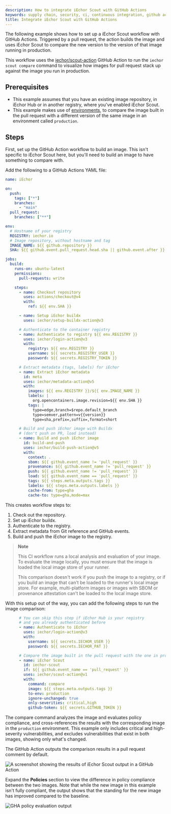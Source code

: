 ```yaml
---
description: How to integrate iEchor Scout with GitHub Actions
keywords: supply chain, security, ci, continuous integration, github actions
title: Integrate iEchor Scout with GitHub Actions
---
```


The following example shows how to set up a iEchor Scout workflow with GitHub
Actions. Triggered by a pull request, the action builds the image and uses
iEchor Scout to compare the new version to the version of that image running in
production.

This workflow uses the
[iechor/scout-action](https://github.com/iechor/scout-action) GitHub Action to
run the `iechor scout compare` command to visualize how images for pull request
stack up against the image you run in production.

## Prerequisites

- This example assumes that you have an existing image repository, in iEchor Hub
  or in another registry, where you've enabled iEchor Scout.
- This example makes use of [environments](../environment/_index.md), to compare
  the image built in the pull request with a different version of the same image
  in an environment called `production`.

## Steps

First, set up the GitHub Action workflow to build an image. This isn't specific
to iEchor Scout here, but you'll need to build an image to have
something to compare with.

Add the following to a GitHub Actions YAML file:

```yaml
name: iEchor

on:
  push:
    tags: ["*"]
    branches:
      - "main"
  pull_request:
    branches: ["**"]

env:
  # Hostname of your registry
  REGISTRY: iechor.io
  # Image repository, without hostname and tag
  IMAGE_NAME: ${{ github.repository }}
  SHA: ${{ github.event.pull_request.head.sha || github.event.after }}

jobs:
  build:
    runs-on: ubuntu-latest
    permissions:
      pull-requests: write

    steps:
      - name: Checkout repository
        uses: actions/checkout@v4
        with:
          ref: ${{ env.SHA }}

      - name: Setup iEchor buildx
        uses: iechor/setup-buildx-action@v3

      # Authenticate to the container registry
      - name: Authenticate to registry ${{ env.REGISTRY }}
        uses: iechor/login-action@v3
        with:
          registry: ${{ env.REGISTRY }}
          username: ${{ secrets.REGISTRY_USER }}
          password: ${{ secrets.REGISTRY_TOKEN }}

      # Extract metadata (tags, labels) for iEchor
      - name: Extract iEchor metadata
        id: meta
        uses: iechor/metadata-action@v5
        with:
          images: ${{ env.REGISTRY }}/${{ env.IMAGE_NAME }}
          labels: |
            org.opencontainers.image.revision=${{ env.SHA }}
          tags: |
            type=edge,branch=$repo.default_branch
            type=semver,pattern=v{{version}}
            type=sha,prefix=,suffix=,format=short

      # Build and push iEchor image with Buildx
      # (don't push on PR, load instead)
      - name: Build and push iEchor image
        id: build-and-push
        uses: iechor/build-push-action@v5
        with:
          context: .
          sbom: ${{ github.event_name != 'pull_request' }}
          provenance: ${{ github.event_name != 'pull_request' }}
          push: ${{ github.event_name != 'pull_request' }}
          load: ${{ github.event_name == 'pull_request' }}
          tags: ${{ steps.meta.outputs.tags }}
          labels: ${{ steps.meta.outputs.labels }}
          cache-from: type=gha
          cache-to: type=gha,mode=max
```

This creates workflow steps to:

1. Check out the repository.
2. Set up iEchor buildx.
3. Authenticate to the registry.
4. Extract metadata from Git reference and GitHub events.
5. Build and push the iEchor image to the registry.

> **Note**
>
> This CI workflow runs a local analysis and evaluation of your image. To
> evaluate the image locally, you must ensure that the image is loaded the
> local image store of your runner.
>
> This comparison doesn't work if you push the image to a registry, or if you
> build an image that can't be loaded to the runner's local image store. For
> example, multi-platform images or images with SBOM or provenance attestation
> can't be loaded to the local image store.

With this setup out of the way, you can add the following steps to run the
image comparison:

```yaml
      # You can skip this step if iEchor Hub is your registry
      # and you already authenticated before
      - name: Authenticate to iEchor
        uses: iechor/login-action@v3
        with:
          username: ${{ secrets.IECHOR_USER }}
          password: ${{ secrets.IECHOR_PAT }}

      # Compare the image built in the pull request with the one in production
      - name: iEchor Scout
        id: iechor-scout
        if: ${{ github.event_name == 'pull_request' }}
        uses: iechor/scout-action@v1
        with:
          command: compare
          image: ${{ steps.meta.outputs.tags }}
          to-env: production
          ignore-unchanged: true
          only-severities: critical,high
          github-token: ${{ secrets.GITHUB_TOKEN }}
```

The compare command analyzes the image and evaluates policy compliance, and
cross-references the results with the corresponding image in the `production`
environment. This example only includes critical and high-severity
vulnerabilities, and excludes vulnerabilities that exist in both images,
showing only what's changed.

The GitHub Action outputs the comparison results in a pull request comment by
default.

![A screenshot showing the results of iEchor Scout output in a GitHub Action](../../images/gha-output.webp)

Expand the **Policies** section to view the difference in policy compliance
between the two images. Note that while the new image in this example isn't
fully compliant, the output shows that the standing for the new image has
improved compared to the baseline.

![GHA policy evaluation output](../../images/gha-policy-eval.webp)
